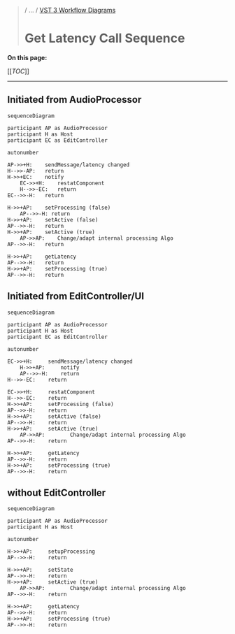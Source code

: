 >/ ... / [VST 3 Workflow Diagrams](../Workflow+Diagrams/Index.md)
>
># Get Latency Call Sequence

**On this page:**

[[_TOC_]]

---

## Initiated from AudioProcessor

```mermaid
sequenceDiagram

participant AP as AudioProcessor
participant H as Host
participant EC as EditController

autonumber

AP->>+H:    sendMessage/latency changed
H-->>-AP:   return
H->>+EC:    notify
    EC->>+H:    restatComponent
    H-->>-EC:   return
EC-->>-H:   return

H->>+AP:    setProcessing (false)
    AP-->>-H: return
H->>+AP:    setActive (false)
AP-->>-H:   return
H->>+AP:    setActive (true)
    AP->>AP:    Change/adapt internal processing Algo
AP-->>-H:   return

H->>+AP:    getLatency
AP-->>-H:   return
H->>+AP:    setProcessing (true)
AP-->>-H:   return
```

## Initiated from EditController/UI

```mermaid
sequenceDiagram

participant AP as AudioProcessor
participant H as Host
participant EC as EditController

autonumber

EC->>+H:     sendMessage/latency changed
    H->>+AP:     notify
    AP-->>-H:    return
H-->>-EC:    return

EC->>+H:     restatComponent
H-->>-EC:    return
H->>+AP:     setProcessing (false)
AP-->>-H:    return
H->>+AP:     setActive (false)
AP-->>-H:    return
H->>+AP:     setActive (true)
    AP->>AP:        Change/adapt internal processing Algo
AP-->>-H:    return

H->>+AP:     getLatency
AP-->>-H:    return
H->>+AP:     setProcessing (true)
AP-->>-H:    return
```

## without EditController

```mermaid
sequenceDiagram

participant AP as AudioProcessor
participant H as Host

autonumber

H->>+AP:     setupProcessing
AP-->>-H:    return

H->>+AP:     setState
AP-->>-H:    return
H->>+AP:     setActive (true)
    AP->>AP:        Change/adapt internal processing Algo
AP-->>-H:    return

H->>+AP:     getLatency
AP-->>-H:    return
H->>+AP:     setProcessing (true)
AP-->>-H:    return
```